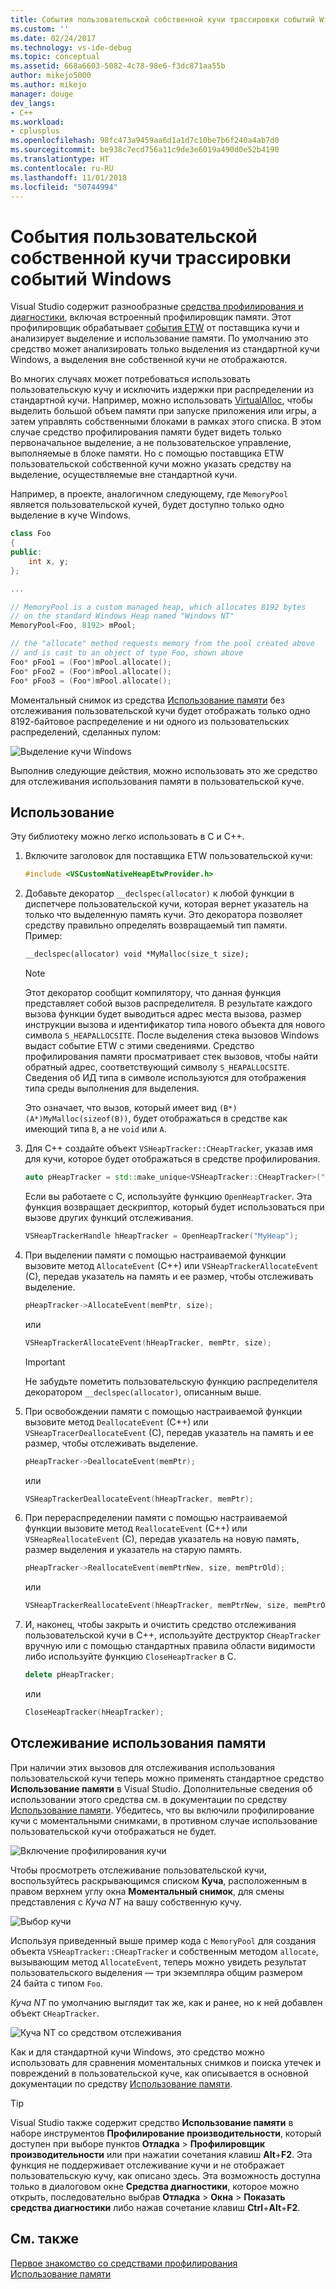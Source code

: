 ```yaml
---
title: События пользовательской собственной кучи трассировки событий Windows | Документы Майкрософт
ms.custom: ''
ms.date: 02/24/2017
ms.technology: vs-ide-debug
ms.topic: conceptual
ms.assetid: 668a6603-5082-4c78-98e6-f3dc871aa55b
author: mikejo5000
ms.author: mikejo
manager: douge
dev_langs:
- C++
ms.workload:
- cplusplus
ms.openlocfilehash: 98fc473a9459aa6d1a1d7c10be7b6f240a4ab7d0
ms.sourcegitcommit: be938c7ecd756a11c9de3e6019a490d0e52b4190
ms.translationtype: HT
ms.contentlocale: ru-RU
ms.lasthandoff: 11/01/2018
ms.locfileid: "50744994"
---
```

# <a name="custom-native-etw-heap-events"></a>События пользовательской собственной кучи трассировки событий Windows

Visual Studio содержит разнообразные [средства профилирования и диагностики](../profiling/profiling-feature-tour.md), включая встроенный профилировщик памяти.  Этот профилировщик обрабатывает [события ETW](/windows-hardware/drivers/devtest/event-tracing-for-windows--etw-) от поставщика кучи и анализирует выделение и использование памяти.  По умолчанию это средство может анализировать только выделения из стандартной кучи Windows, а выделения вне собственной кучи не отображаются.

Во многих случаях может потребоваться использовать пользовательскую кучу и исключить издержки при распределении из стандартной кучи.  Например, можно использовать [VirtualAlloc](https://msdn.microsoft.com/library/windows/desktop/aa366887(v=vs.85).aspx), чтобы выделить большой объем памяти при запуске приложения или игры, а затем управлять собственными блоками в рамках этого списка.  В этом случае средство профилирования памяти будет видеть только первоначальное выделение, а не пользовательское управление, выполняемые в блоке памяти.  Но с помощью поставщика ETW пользовательской собственной кучи можно указать средству на выделение, осуществляемые вне стандартной кучи.

Например, в проекте, аналогичном следующему, где `MemoryPool` является пользовательской кучей, будет доступно только одно выделение в куче Windows.

```cpp
class Foo
{
public:
    int x, y;
};

...

// MemoryPool is a custom managed heap, which allocates 8192 bytes 
// on the standard Windows Heap named "Windows NT"
MemoryPool<Foo, 8192> mPool;

// the "allocate" method requests memory from the pool created above
// and is cast to an object of type Foo, shown above
Foo* pFoo1 = (Foo*)mPool.allocate();
Foo* pFoo2 = (Foo*)mPool.allocate();
Foo* pFoo3 = (Foo*)mPool.allocate();
```

Моментальный снимок из средства [Использование памяти](../profiling/memory-usage.md) без отслеживания пользовательской кучи будет отображать только одно 8192-байтовое распределение и ни одного из пользовательских распределений, сделанных пулом:

![Выделение кучи Windows](media/heap-example-windows-heap.png)

Выполнив следующие действия, можно использовать это же средство для отслеживания использования памяти в пользовательской куче.

## <a name="how-to-use"></a>Использование

Эту библиотеку можно легко использовать в C и C++.

1. Включите заголовок для поставщика ETW пользовательской кучи:

   ```cpp
   #include <VSCustomNativeHeapEtwProvider.h>
   ```

1. Добавьте декоратор `__declspec(allocator)` к любой функции в диспетчере пользовательской кучи, которая вернет указатель на только что выделенную память кучи.  Это декоратора позволяет средству правильно определять возвращаемый тип памяти.  Пример:

   ```cpp
   __declspec(allocator) void *MyMalloc(size_t size);
   ```
   
   > [!NOTE]
   > Этот декоратор сообщит компилятору, что данная функция представляет собой вызов распределителя.  В результате каждого вызова функции будет выводиться адрес места вызова, размер инструкции вызова и идентификатор типа нового объекта для нового символа `S_HEAPALLOCSITE`.  После выделения стека вызовов Windows выдаст событие ETW с этими сведениями.  Средство профилирования памяти просматривает стек вызовов, чтобы найти обратный адрес, соответствующий символу `S_HEAPALLOCSITE`. Сведения об ИД типа в символе используются для отображения типа среды выполнения для выделения.
   >
   > Это означает, что вызов, который имеет вид `(B*)(A*)MyMalloc(sizeof(B))`, будет отображаться в средстве как имеющий типа `B`, а не `void` или `A`.

1. Для C++ создайте объект `VSHeapTracker::CHeapTracker`, указав имя для кучи, которое будет отображаться в средстве профилирования.

   ```cpp
   auto pHeapTracker = std::make_unique<VSHeapTracker::CHeapTracker>("MyCustomHeap");
   ```

   Если вы работаете с C, используйте функцию `OpenHeapTracker`.  Эта функция возвращает дескриптор, который будет использоваться при вызове других функций отслеживания.
  
   ```C
   VSHeapTrackerHandle hHeapTracker = OpenHeapTracker("MyHeap");
   ```

1. При выделении памяти с помощью настраиваемой функции вызовите метод `AllocateEvent` (C++) или `VSHeapTrackerAllocateEvent` (C), передав указатель на память и ее размер, чтобы отслеживать выделение.

   ```cpp
   pHeapTracker->AllocateEvent(memPtr, size);
   ```

   или

   ```C
   VSHeapTrackerAllocateEvent(hHeapTracker, memPtr, size);
   ```

   > [!IMPORTANT]
   > Не забудьте пометить пользовательскую функцию распределителя декоратором `__declspec(allocator)`, описанным выше.

1. При освобождении памяти с помощью настраиваемой функции вызовите метод `DeallocateEvent` (C++) или `VSHeapTracerDeallocateEvent` (C), передав указатель на память и ее размер, чтобы отслеживать выделение.

   ```cpp
   pHeapTracker->DeallocateEvent(memPtr);
   ```

   или

   ```C
   VSHeapTrackerDeallocateEvent(hHeapTracker, memPtr);
   ```

1. При перераспределении памяти с помощью настраиваемой функции вызовите метод `ReallocateEvent` (C++) или `VSHeapReallocateEvent` (C), передав указатель на новую память, размер выделения и указатель на старую память.

   ```cpp
   pHeapTracker->ReallocateEvent(memPtrNew, size, memPtrOld);
   ```

   или

   ```C
   VSHeapTrackerReallocateEvent(hHeapTracker, memPtrNew, size, memPtrOld);
   ```

1. И, наконец, чтобы закрыть и очистить средство отслеживания пользовательской кучи в C++, используйте деструктор `CHeapTracker` вручную или с помощью стандартных правила области видимости либо используйте функцию `CloseHeapTracker` в C.

   ```cpp
   delete pHeapTracker;
   ```

   или

   ```C
   CloseHeapTracker(hHeapTracker);
   ```

## <a name="track-memory-usage"></a>Отслеживание использования памяти
При наличии этих вызовов для отслеживания использования пользовательской кучи теперь можно применять стандартное средство **Использование памяти** в Visual Studio.  Дополнительные сведения об использовании этого средства см. в документации по средству [Использование памяти](../profiling/memory-usage.md). Убедитесь, что вы включили профилирование кучи с моментальными снимками, в противном случае использование пользовательской кучи отображаться не будет. 

![Включение профилирования кучи](media/heap-enable-heap.png)

Чтобы просмотреть отслеживание пользовательской кучи, воспользуйтесь раскрывающимся списком **Куча**, расположенным в правом верхнем углу окна **Моментальный снимок**, для смены представления с *Куча NT* на вашу собственную кучу.

![Выбор кучи](media/heap-example-custom-heap.png)

Используя приведенный выше пример кода с `MemoryPool` для создания объекта `VSHeapTracker::CHeapTracker` и собственным методом `allocate`, вызывающим метод `AllocateEvent`, теперь можно увидеть результат пользовательского выделения — три экземпляра общим размером 24 байта с типом `Foo`.

*Куча NT* по умолчанию выглядит так же, как и ранее, но к ней добавлен объект `CHeapTracker`.

![Куча NT со средством отслеживания](media/heap-example-windows-heap.png)

Как и для стандартной кучи Windows, это средство можно использовать для сравнения моментальных снимков и поиска утечек и повреждений в пользовательской куче, как описывается в основной документации по средству [Использование памяти](../profiling/memory-usage.md).

> [!TIP]
> Visual Studio также содержит средство **Использование памяти** в наборе инструментов **Профилирование производительности**, который доступен при выборе пунктов **Отладка** > **Профилировщик производительности** или при нажатии сочетания клавиш **Alt**+**F2**.  Эта функция не поддерживает отслеживание кучи и не отображает пользовательскую кучу, как описано здесь.  Эта возможность доступна только в диалоговом окне **Средства диагностики**, которое можно открыть, последовательно выбрав **Отладка** > **Окна** > **Показать средства диагностики** либо нажав сочетание клавиш **Ctrl**+**Alt**+**F2**.

## <a name="see-also"></a>См. также
[Первое знакомство со средствами профилирования](../profiling/profiling-feature-tour.md)  
[Использование памяти](../profiling/memory-usage.md)
